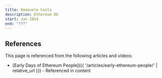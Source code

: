 ```yaml
---
title: Emanuele Costa
description: Ethereum OG
start: Jan 2014
end: "???"
---
```


## References

This page is referenced from the following articles and videos:

- [Early Days of Ethereum People]({{ '/articles/early-ethereum-people/' | relative_url }}) - Referenced in content
